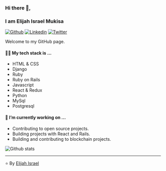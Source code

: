 ### Hi there 👋,
### I am Elijah Israel Mukisa

[![Github](https://img.shields.io/badge/-Github-000?style=flat&logo=Github&logoColor=white)](https://github.com/elijah1israel)
[![Linkedin](https://img.shields.io/badge/-LinkedIn-blue?style=flat&logo=Linkedin&logoColor=white)](https://www.linkedin.com/in/hillary-okello-b173101a4/)
[![Twitter](https://img.shields.io/badge/-Twitter-blue?style=flat&logo=Twitter&logoColor=white)](https://x.com/elijahisrael27)

Welcome to my GitHub page.

#### 👨‍💻 My tech stack is ...
* HTML & CSS
* Django
* Ruby
* Ruby on Rails
* Javascript
* React & Redux
* Python
* MySql
* Postgresql

#### 🔭 I’m currently working on ...
* Contributing to open source projects.
* Building projects with React and Rails.
* Building and contributing to blockchain projects.

![Github stats](https://github-readme-stats.vercel.app/api?username=elijah1israel)

<hr/>


 :star: By [Elijah Israel](https://github.com/elijah1israel)
